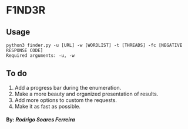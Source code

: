 # F1ND3R

## Usage

```
python3 finder.py -u [URL] -w [WORDLIST] -t [THREADS] -fc [NEGATIVE RESPONSE CODE]
Required arguments: -u, -w
```

## To do

1. Add a progress bar during the enumeration.
2. Make a more beauty and organized presentation of results.
3. Add more options to custom the requests.
4. Make it as fast as possible.



#### By: ***Rodrigo Soares Ferreira***
